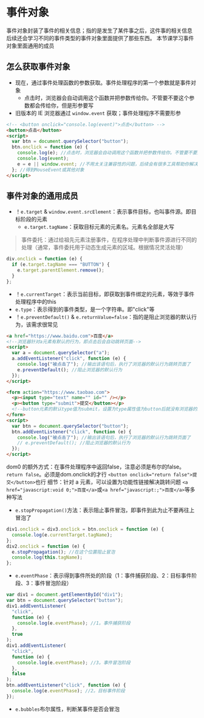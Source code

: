 # 事件对象

事件对象封装了事件的相关信息；指的是发生了某件事之后，这件事的相关信息
后续还会学习不同的事件类型的事件对象里面提供了那些东西。
本节课学习事件对象里面通用的成员

## 怎么获取事件对象

- 现在，通过事件处理函数的参数获取。事件处理程序的第一个参数就是事件对象
  - 点击时，浏览器会自动调用这个函数并把参数传给你。不管要不要这个参数都会传给你，但是形参要写
- 旧版本的 IE 浏览器通过 ```window.event``` 获取；事件处理程序不需要形参

```html
<!-- <button onclick="console.log(event)">点击</button> -->
<button>点击</button>
<script>
  var btn = document.querySelector("button");
  btn.onclick = function (e) {
    console.log(e); //点击时，浏览器会自动调用这个函数并把参数传给你。不管要不要这个参数都会传给你，但是形参要写
    console.log(event);
    e = e || window.event; //不用太关注兼容性的问题，后续会有很多工具帮助你解决这个问题
  }; //得到MouseEvent或其他对象
</script>
```

## 事件对象的通用成员

- ！```e.target``` & ```window.event.srcElement```：表示事件目标，也叫事件源。即目标阶段的元素
    - `e.target.tagName`：获取目标元素的元素名。元素名全部是大写

> 事件委托：通过给祖先元素注册事件，在程序处理中判断事件源进行不同的处理（通常，事件委托用于动态生成元素的区域。根据情况灵活处理）
```js
div.onclick = function (e) {
  if (e.target.tagName === "BUTTON") {
    e.target.parentElement.remove();
  }
};
```
- ！```e.currentTarget```：表示当前目标，即获取到事件绑定的元素，等效于事件处理程序中的this
- ```e.type```：表示得到的事件类型，是一个字符串。即"click"等
- ！```e.preventDefault()``` & ```e.returnValue=false```：指的是阻止浏览器的默认行为，该需求很常见

```html
<a href="https://www.baidu.com">百度</a>
<!--浏览器针对a元素有默认的行为，即点击后会自动跳转页面-->
<script>
  var a = document.querySelector("a");
  a.addEventListener("click", function (e) {
    console.log("被点击了"); //输出该语句后，执行了浏览器的默认行为跳转页面了
    e.preventDefault(); //阻止浏览器的默认行为
  });
</script>
```
```html
<form action="https://www.taobao.com">
  <p><input type="text" name="" id="" /></p>
  <p><button type="submit">提交</button></p>
  <!--button元素的默认type值为submit，设置为type属性值为button后就没有浏览器的默认行为了-->
</form>
<script>
  var btn = document.querySelector("button");
  btn.addEventListener("click", function (e) {
    console.log("被点击了"); //输出该语句后，执行了浏览器的默认行为跳转页面了
    // e.preventDefault(); //阻止浏览器的默认行为
  });
</script>
```
dom0 的额外方式：在事件处理程序中返回false，注意必须是布尔的false。```return false```。必须是dom.onclick的才行
```<button onclick="return false">提交</button>```也行
细节：针对 a 元素，可以设置为功能性链接解决跳转问题
```<a href="javascript:void 0;">百度</a>```或```<a href="javascript:;">百度</a>```等多种写法

- ```e.stopPropagation()```方法：表示阻止事件冒泡，即事件到此为止不要再往上冒泡了
```js
div1.onclick = div3.onclick = btn.onclick = function (e) {
  console.log(e.currentTarget.tagName);
};
div2.onclick = function (e) {
  e.stopPropagation(); //在这个位置阻止冒泡
  console.log(this.tagName);
};
```
- ```e.eventPhase```：表示得到事件所处的阶段（1：事件捕获阶段、2：目标事件阶段、3：事件冒泡阶段）
```js
var div1 = document.getElementById("div1");
var btn = document.querySelector("button");
div1.addEventListener(
  "click",
  function (e) {
    console.log(e.eventPhase); //1。事件捕获阶段
  },
  true
);
div1.addEventListener(
  "click",
  function (e) {
    console.log(e.eventPhase); //3。事件冒泡阶段
  },
  false
);
btn.addEventListener("click", function (e) {
  console.log(e.eventPhase); //2。目标事件阶段
});
```
- `e.bubbles`布尔属性，判断某事件是否会冒泡